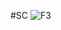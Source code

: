 #SC
![F3](https://user-images.githubusercontent.com/106541311/171977676-3724b118-059a-45d7-a6f8-e2d8f84b0055.png)
